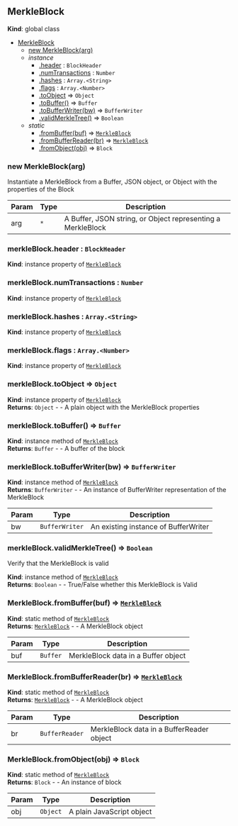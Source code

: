 <a name="MerkleBlock"></a>

## MerkleBlock
**Kind**: global class  

* [MerkleBlock](#MerkleBlock)
    * [new MerkleBlock(arg)](#new_MerkleBlock_new)
    * _instance_
        * [.header](#MerkleBlock+header) : <code>BlockHeader</code>
        * [.numTransactions](#MerkleBlock+numTransactions) : <code>Number</code>
        * [.hashes](#MerkleBlock+hashes) : <code>Array.&lt;String&gt;</code>
        * [.flags](#MerkleBlock+flags) : <code>Array.&lt;Number&gt;</code>
        * [.toObject](#MerkleBlock+toObject) ⇒ <code>Object</code>
        * [.toBuffer()](#MerkleBlock+toBuffer) ⇒ <code>Buffer</code>
        * [.toBufferWriter(bw)](#MerkleBlock+toBufferWriter) ⇒ <code>BufferWriter</code>
        * [.validMerkleTree()](#MerkleBlock+validMerkleTree) ⇒ <code>Boolean</code>
    * _static_
        * [.fromBuffer(buf)](#MerkleBlock.fromBuffer) ⇒ <code>[MerkleBlock](#MerkleBlock)</code>
        * [.fromBufferReader(br)](#MerkleBlock.fromBufferReader) ⇒ <code>[MerkleBlock](#MerkleBlock)</code>
        * [.fromObject(obj)](#MerkleBlock.fromObject) ⇒ <code>Block</code>

<a name="new_MerkleBlock_new"></a>

### new MerkleBlock(arg)
Instantiate a MerkleBlock from a Buffer, JSON object, or Object with
the properties of the Block


| Param | Type | Description |
| --- | --- | --- |
| arg | <code>\*</code> | A Buffer, JSON string, or Object representing a MerkleBlock |

<a name="MerkleBlock+header"></a>

### merkleBlock.header : <code>BlockHeader</code>
**Kind**: instance property of <code>[MerkleBlock](#MerkleBlock)</code>  
<a name="MerkleBlock+numTransactions"></a>

### merkleBlock.numTransactions : <code>Number</code>
**Kind**: instance property of <code>[MerkleBlock](#MerkleBlock)</code>  
<a name="MerkleBlock+hashes"></a>

### merkleBlock.hashes : <code>Array.&lt;String&gt;</code>
**Kind**: instance property of <code>[MerkleBlock](#MerkleBlock)</code>  
<a name="MerkleBlock+flags"></a>

### merkleBlock.flags : <code>Array.&lt;Number&gt;</code>
**Kind**: instance property of <code>[MerkleBlock](#MerkleBlock)</code>  
<a name="MerkleBlock+toObject"></a>

### merkleBlock.toObject ⇒ <code>Object</code>
**Kind**: instance property of <code>[MerkleBlock](#MerkleBlock)</code>  
**Returns**: <code>Object</code> - - A plain object with the MerkleBlock properties  
<a name="MerkleBlock+toBuffer"></a>

### merkleBlock.toBuffer() ⇒ <code>Buffer</code>
**Kind**: instance method of <code>[MerkleBlock](#MerkleBlock)</code>  
**Returns**: <code>Buffer</code> - - A buffer of the block  
<a name="MerkleBlock+toBufferWriter"></a>

### merkleBlock.toBufferWriter(bw) ⇒ <code>BufferWriter</code>
**Kind**: instance method of <code>[MerkleBlock](#MerkleBlock)</code>  
**Returns**: <code>BufferWriter</code> - - An instance of BufferWriter representation of the MerkleBlock  

| Param | Type | Description |
| --- | --- | --- |
| bw | <code>BufferWriter</code> | An existing instance of BufferWriter |

<a name="MerkleBlock+validMerkleTree"></a>

### merkleBlock.validMerkleTree() ⇒ <code>Boolean</code>
Verify that the MerkleBlock is valid

**Kind**: instance method of <code>[MerkleBlock](#MerkleBlock)</code>  
**Returns**: <code>Boolean</code> - - True/False whether this MerkleBlock is Valid  
<a name="MerkleBlock.fromBuffer"></a>

### MerkleBlock.fromBuffer(buf) ⇒ <code>[MerkleBlock](#MerkleBlock)</code>
**Kind**: static method of <code>[MerkleBlock](#MerkleBlock)</code>  
**Returns**: <code>[MerkleBlock](#MerkleBlock)</code> - - A MerkleBlock object  

| Param | Type | Description |
| --- | --- | --- |
| buf | <code>Buffer</code> | MerkleBlock data in a Buffer object |

<a name="MerkleBlock.fromBufferReader"></a>

### MerkleBlock.fromBufferReader(br) ⇒ <code>[MerkleBlock](#MerkleBlock)</code>
**Kind**: static method of <code>[MerkleBlock](#MerkleBlock)</code>  
**Returns**: <code>[MerkleBlock](#MerkleBlock)</code> - - A MerkleBlock object  

| Param | Type | Description |
| --- | --- | --- |
| br | <code>BufferReader</code> | MerkleBlock data in a BufferReader object |

<a name="MerkleBlock.fromObject"></a>

### MerkleBlock.fromObject(obj) ⇒ <code>Block</code>
**Kind**: static method of <code>[MerkleBlock](#MerkleBlock)</code>  
**Returns**: <code>Block</code> - - An instance of block  

| Param | Type | Description |
| --- | --- | --- |
| obj | <code>Object</code> | A plain JavaScript object |

